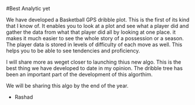 #Best Analytic yet 

We have developed a Basketball GPS dribble plot.  This is the first of its kind that I know of.  It enables you to look at a plot and see what a player did and gather the data 
from what that player did all by looking at one place.  it makes it much easier to see the whole story of a possession or a season.  The player data is stored in levels of difficulty of 
each move as well.   This helps you to be able to see tendencies and proficiency.  

I will share more as weget closer to launching thius new algo.  This is the best thing we have developed to date in my opinion.  The dribble tree has been an important 
part of the development of this algorthim.

We will be sharing this algo by the end of the year.

- Rashad
